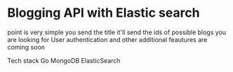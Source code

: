 # Blogging API with Elastic search 

point is very simple you send the title it'll send the ids of possible blogs you are looking for 
User authentication and other additional feautures are coming soon 

Tech stack 
Go
MongoDB
ElasticSearch
